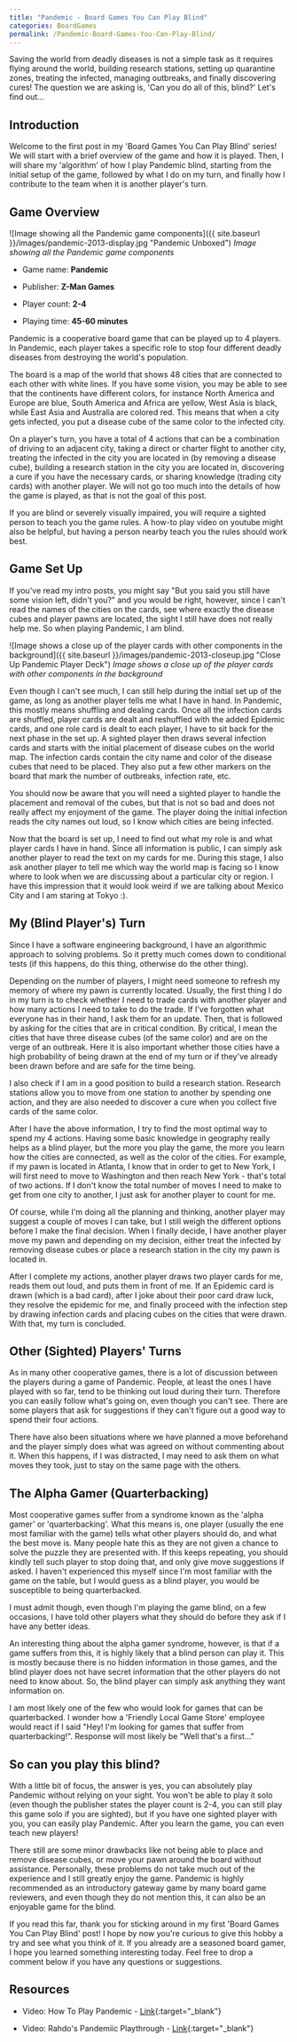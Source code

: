 ```yaml
---
title: "Pandemic - Board Games You Can Play Blind"
categories: BoardGames
permalink: /Pandemic-Board-Games-You-Can-Play-Blind/
---
```

Saving the world from deadly diseases is not a simple task as it requires flying around the world, building research stations, setting up quarantine zones, treating the infected, managing outbreaks, and finally discovering cures! The question we are asking is, 'Can you do all of this, blind?' Let's find out...

## Introduction

Welcome to the first post in my 'Board Games You Can Play Blind' series! We will start with a brief overview of the game and how it is played. Then, I will share my 'algorithm' of how I play Pandemic blind, starting from the initial setup of the game, followed by what I do on my turn, and finally how I contribute to the team when it is another player's turn. 

## Game Overview

![Image showing all the Pandemic game components]({{ site.baseurl }}/images/pandemic-2013-display.jpg "Pandemic Unboxed")
_Image showing all the Pandemic game components_

* Game name: **Pandemic**

* Publisher: **Z-Man Games**

* Player count: **2-4**

* Playing time: **45-60 minutes**

Pandemic is a cooperative board game that can be played up to 4 players. In Pandemic, each player takes a specific role to stop four different deadly diseases from destroying the world's population. 

The board is a map of the world that shows 48 cities that are connected to each other with white lines. If you have some vision, you may be able to see that the continents have different colors, for instance North America and Europe are blue, South America and Africa are yellow, West Asia is black, while East Asia and Australia are colored red. This means that when a city gets infected, you put a disease cube of the same color to the infected city.

On a player's turn, you have a total of 4 actions that can be a combination of driving to an adjacent city, taking a direct or charter flight to another city, treating the infected in the city you are located in (by removing a disease cube), building a research station in the city you are located in, discovering a cure if you have the necessary cards, or sharing knowledge (trading city cards) with another player. We will not go too much into the details of how the game is played, as that is not the goal of this post.

If you are blind or severely visually impaired, you will require a sighted person to teach you the game rules. A how-to play video on youtube might also be helpful, but having a person nearby teach you the rules should work best.

## Game Set Up

If you've read my intro posts, you might say "But you said you still have some vision left, didn't you?" and you would be right, however, since I can't read the names of the cities on the cards, see where exactly the disease cubes and player pawns are located, the sight I still have does not really help me. So when playing Pandemic, I am blind.

![Image shows a close up of the player cards with other components in the background]({{ site.baseurl }}/images/pandemic-2013-closeup.jpg "Close Up Pandemic Player Deck")
_Image shows a close up of the player cards with other components in the background_

Even though I can't see much, I can still help during the initial set up of the game, as long as another player tells me what I have in hand. In Pandemic, this mostly means shuffling and dealing cards. Once all the infection cards are shuffled, player cards are dealt and reshuffled with the added Epidemic cards, and one role card is dealt to each player, I have to sit back for the next phase in the set up. A sighted player then draws several infection cards and starts with the initial placement of disease cubes on the world map. The infection cards contain the city name and color of the disease cubes that need to be placed. They also put a few other markers on the board that mark the number of outbreaks, infection rate,  etc. 

You should now be aware that you will need a sighted player to handle the placement and removal of the cubes, but that is not so bad and does not really affect my enjoyment of the game. The player doing the initial infection reads the city names out loud, so I know which cities are being infected. 

Now that the board is set up, I need to find out what my role is and what player cards I have in hand. Since all information is public, I can simply ask another player to read the text on my cards for me. During this stage, I also ask another player to tell me which way the world map is facing so I know where to look when we are discussing about a particular city or region. I have this impression that it would look weird if we are talking about Mexico City and I am staring at Tokyo :).

## My (Blind Player's) Turn

Since I have a software engineering background, I have an algorithmic approach to solving problems. So it pretty much comes down to conditional tests (if this happens, do this thing, otherwise do the other thing).

Depending on the number of players, I might need someone to refresh my memory of where my pawn is currently located. Usually, the first thing I do in my turn is to check whether I need to trade cards with another player and how many actions I need to take to do the trade. If I've forgotten what everyone has in their hand, I ask them for an update. Then, that is followed by asking for the cities that are in critical condition. By critical, I mean the cities that have three disease cubes (of the same color) and are on the verge of an outbreak. Here it is also important whether those cities have a high probability of being drawn at the end of my turn or if they've already been drawn before and are safe for the time being. 

I also check if I am in a good position to build a research station. Research stations allow you to move from one station to another by spending one action, and they are also needed to discover a cure when you collect five cards of the same color.

After I have the above information, I try to find the most optimal way to spend my 4 actions. Having some basic knowledge in geography really helps as a blind player, but the more you play the game, the more you learn how the cities are connected, as well as the color of the cities. For example, if my pawn is located in Atlanta, I know that in order to get to New York, I will first need to move to Washington and then reach New York - that's total of two actions. If I don't know the total number of moves I need to make to get from one city to another, I just ask for another player to count for me.

Of course, while I'm doing all the planning and  thinking, another player may suggest a couple of moves I can take, but I still weigh the different options before I make the final decision. When I finally decide, I have another player move my pawn and depending on my decision, either treat the infected by removing disease cubes or place a research station in the city my pawn is located in.

After I complete my actions, another player draws two player cards for me, reads them out loud, and puts them in front of me. If an Epidemic card is drawn (which is a bad card), after I joke about their poor card draw luck, they resolve the epidemic for me, and finally proceed with the infection step by drawing infection cards and placing cubes on the cities that were drawn. With that, my turn is concluded.

## Other (Sighted) Players' Turns

As in many other cooperative games, there is a lot of discussion between the players during a game of Pandemic. People, at least the ones I have played with so far, tend to be thinking out loud during their turn. Therefore you can easily follow what's going on, even though you can't see. There are some players that ask for suggestions if they can't figure out a good way to spend their four actions.

There have also been situations where we have planned a move beforehand and the player simply does what was agreed on without commenting about it. When this happens, if I was distracted, I may need to ask them on what moves they took, just to stay on the same page with the others.

## The Alpha Gamer (Quarterbacking)

Most cooperative games suffer from a syndrome known as the 'alpha gamer' or 'quarterbacking'. What this means is, one player (usually the ene most familiar with the game) tells what other players should do, and what the best move is. Many people hate this as they are not given a chance to solve the puzzle they are presented with. If this keeps repeating, you should kindly tell such player to stop doing that, and only give move suggestions if asked. I haven't experienced this myself since I'm most familiar with the game on the table, but I would guess as a blind player, you would be susceptible to being quarterbacked. 

I must admit though, even though I'm playing the game blind, on a few occasions, I have told other players what they should do before they ask if I have any better ideas.

An interesting thing about the alpha gamer syndrome, however, is that if a game suffers from this, it is highly likely that a blind person can play it. This is mostly because there is no hidden information in those games, and the blind player does not have secret information that the other players do not need to know about. So, the blind player can simply ask anything they want information on.

I am most likely one of the few who would look for games that can be quarterbacked. I wonder how a 'Friendly Local Game Store' employee would react if I said "Hey! I'm looking for games that suffer from quarterbacking!". Response will most likely be "Well that's a first..."

## So can you play this blind?

With a little bit of focus, the answer is yes, you can absolutely play Pandemic without relying on your sight. You won't be able to play it solo (even though the publisher states the player count is 2-4, you can still play this game solo if you are sighted), but if you have one sighted player with you, you can easily play Pandemic. After you learn the game, you can even teach new players! 

There still are some minor drawbacks like not being able to place and remove disease cubes, or move your pawn around the board without assistance. Personally, these problems do not take much out of  the experience and I still greatly enjoy the game. Pandemic is highly recommended as an introductory gateway game by many board game reviewers, and even though they do not mention this, it can also be an enjoyable game for the blind.

If you read this far, thank you for sticking around in my first 'Board Games You Can Play Blind' post! I hope by now you're curious to give this hobby a try and see what you think of it. If you already are a seasoned board gamer, I hope you learned something interesting today. Feel free to drop a comment below if you have any questions or suggestions.

## Resources

* Video: How To Play Pandemic - [Link](https://www.youtube.com/watch?v=JeJQWrocQnY){:target="_blank"}

* Video: Rahdo's Pandemiic Playthrough - [Link](https://www.youtube.com/watch?v=K5k19ZHWsqg){:target="_blank"}